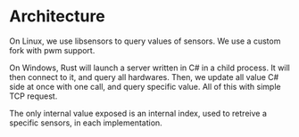 # Architecture

On Linux, we use libsensors to query values of sensors. We use a custom fork with pwm support.

On Windows, Rust will launch a server written in C# in a child process. It will then connect to it, and query all hardwares. Then, we update all value C# side at once with one call, and query specific value. All of this with simple TCP request.

The only internal value exposed is an internal index, used to retreive a specific sensors, in each implementation.
